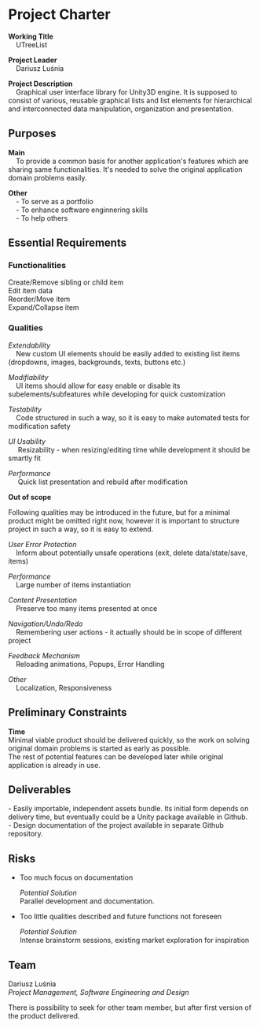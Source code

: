# Project Charter

**Working Title**  
&nbsp;&nbsp;&nbsp;&nbsp;UTreeList

**Project Leader**  
&nbsp;&nbsp;&nbsp;&nbsp;Dariusz Luśnia

**Project Description**  
&nbsp;&nbsp;&nbsp;&nbsp;Graphical user interface library for Unity3D engine. It is supposed to consist of various, reusable graphical lists and list elements for hierarchical and interconnected data manipulation, organization and presentation.

## Purposes
**Main**  
&nbsp;&nbsp;&nbsp;&nbsp;To provide a common basis for another application's features which are sharing same functionalities. It's needed to solve the original application domain problems easily.

**Other**  
&nbsp;&nbsp;&nbsp;&nbsp;\- To serve as a portfolio  
&nbsp;&nbsp;&nbsp;&nbsp;\- To enhance software enginnering skills  
&nbsp;&nbsp;&nbsp;&nbsp;\- To help others  

## Essential Requirements

### Functionalities

Create/Remove sibling or child item  
Edit item data  
Reorder/Move item  
Expand/Collapse item  
  
### Qualities 

*Extendability*  
&nbsp;&nbsp;&nbsp;&nbsp;New custom UI elements should be easily added to existing list items (dropdowns, images, backgrounds, texts, buttons etc.)  

*Modifiability*  
&nbsp;&nbsp;&nbsp;&nbsp;UI items should allow for easy enable or disable its subelements/subfeatures while developing for quick customization  

*Testability*  
&nbsp;&nbsp;&nbsp;&nbsp;Code structured in such a way, so it is easy to make automated tests for modification safety  

*UI Usability*  
&nbsp;&nbsp;&nbsp;&nbsp; Resizability - when resizing/editing time while development it should be smartly fit

*Performance*  
&nbsp;&nbsp;&nbsp;&nbsp; Quick list presentation and rebuild after modification

**Out of scope**  

Following qualities may be introduced in the future, but for a minimal product might be omitted right now, however it is important to structure project in such a way, so it is easy to extend.  

*User Error Protection*  
&nbsp;&nbsp;&nbsp;&nbsp;Inform about potentially unsafe operations (exit, delete data/state/save, items)  

*Performance*  
&nbsp;&nbsp;&nbsp;&nbsp;Large number of items instantiation  

*Content Presentation*  
&nbsp;&nbsp;&nbsp;&nbsp;Preserve too many items presented at once  

*Navigation/Undo/Redo*  
&nbsp;&nbsp;&nbsp;&nbsp;Remembering user actions - it actually should be in scope of different project  

*Feedback Mechanism*  
&nbsp;&nbsp;&nbsp;&nbsp;Reloading animations, Popups, Error Handling   

*Other*  
&nbsp;&nbsp;&nbsp;&nbsp;Localization, Responsiveness  

## Preliminary Constraints
**Time**  
Minimal viable product should be delivered quickly, so the work on solving original domain problems is started as early as possible.  
The rest of potential features can be developed later while original application is already in use.

## Deliverables
\- Easily importable, independent assets bundle. Its initial form depends on delivery time, but eventually could be a Unity package available in Github.  
\- Design documentation of the project available in separate Github repository.

## Risks
- Too much focus on documentation   

  *Potential Solution*  
  Parallel development and documentation.
  
- Too little qualities described and future functions not foreseen  

  *Potential Solution*  
  Intense brainstorm sessions, existing market exploration for inspiration  
  
## Team
Dariusz Luśnia  
*Project Management, Software Engineering and Design*  

There is possibility to seek for other team member, but after first version of the product delivered.


 

